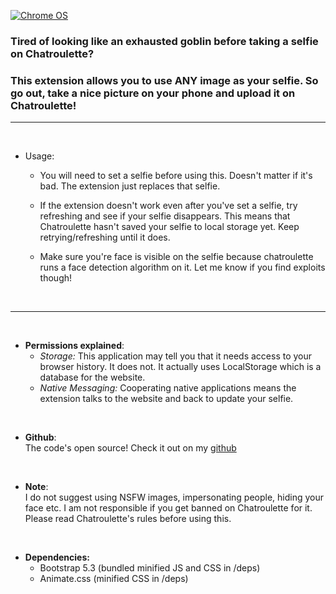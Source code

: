 [![Chrome OS](https://img.shields.io/badge/Get_it_on_webstore-3d89fc?style=for-the-badge&logo=google%20chrome&logoColor=white)](https://chrome.google.com/webstore/detail/chatroulette-custom-selfie/diioniigmlfehfeoojmgonobbmkndffe)

### Tired of looking like an exhausted goblin before taking a selfie on Chatroulette? <br>
### This extension allows you to use ANY image as your selfie. So go out, take a nice picture on your phone and upload it on Chatroulette!

<hr> 

<br>

+ Usage:

  + You will need to set a selfie before using this. Doesn't matter if it's bad. The extension just replaces that selfie.

  + If the extension doesn't work even after you've set a selfie, try refreshing and see if your selfie disappears. This means that Chatroulette hasn't saved your selfie to local storage yet. Keep retrying/refreshing until it does.

  + Make sure you're face is visible on the selfie because chatroulette runs a face detection algorithm on it. Let me know if you find exploits though!

<br>

<hr>

<br>

+ **Permissions explained**: <br>
  + *Storage:* This application may tell you that it needs access to your browser history. It does not. It actually uses LocalStorage which is a database for the website.
  + *Native Messaging:* Cooperating native applications means the extension talks to the website and back to update your selfie.

<br>

+ **Github**: <br>
The code's open source! Check it out on my [github](https://github.com/SuppliedOrange/Chatroulette-Custom-Selfie/)

<br>

+ **Note**: <br>
I do not suggest using NSFW images, impersonating people, hiding your face etc. I am not responsible if you get banned on Chatroulette for it. Please read Chatroulette's rules before using this.

<br>

+ **Dependencies:** <br>
  + Bootstrap 5.3 (bundled minified JS and CSS in /deps)
  + Animate.css (minified CSS in /deps)
